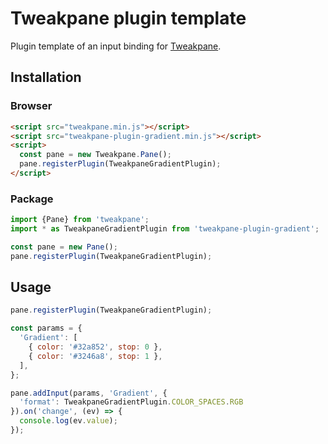 # Tweakpane plugin template
Plugin template of an input binding for [Tweakpane][tweakpane].


## Installation


### Browser
```html
<script src="tweakpane.min.js"></script>
<script src="tweakpane-plugin-gradient.min.js"></script>
<script>
  const pane = new Tweakpane.Pane();
  pane.registerPlugin(TweakpaneGradientPlugin);
</script>
```


### Package
```js
import {Pane} from 'tweakpane';
import * as TweakpaneGradientPlugin from 'tweakpane-plugin-gradient';

const pane = new Pane();
pane.registerPlugin(TweakpaneGradientPlugin);
```


## Usage
```js
pane.registerPlugin(TweakpaneGradientPlugin);

const params = {
  'Gradient': [
    { color: '#32a852', stop: 0 },
    { color: '#3246a8', stop: 1 },
  ],
};

pane.addInput(params, 'Gradient', {
  'format': TweakpaneGradientPlugin.COLOR_SPACES.RGB
}).on('change', (ev) => {
  console.log(ev.value);
});
```


[tweakpane]: https://github.com/cocopon/tweakpane/
